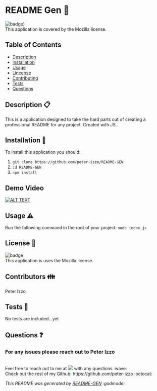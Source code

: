 
  # README Gen :metal:

  ![badge](https://img.shields.io/badge/license-Mozilla-brightgreen)) 
  <br />
  This application is covered by the Mozilla license.

  ## Table of Contents
  - [Description](#Description)
  - [Installation](#Installation)
  - [Usage](#Usage)
  - [Lincense](#Lincense)
  - [Contributing](#Contributing)
  - [Tests](#Tests)
  - [Questions](#Questions)

  ## Description  :clipboard:
  This is a application designed to take the hard parts out of creating a professional README for any project. Created with JS.

  ## Installation :floppy_disk:
  To install this application you should: 
  1. `git clone https://github.com/peter-izzo/README-GEN` 
  2. `cd README-GEN` 
  3. `npm install`
  
  ## Demo Video
  [![ALT TEXT](https://img.youtube.com/vi/D50gnd1_mUI/0.jpg)](https://youtu.be/D50gnd1_mUI)

  ## Usage :warning:
  Run the following command in the root of your project:
  `node index.js`

  ## License :scroll:
  ![badge](https://img.shields.io/badge/license-Mozilla-brightgreen)
  <br />
  This application is uses the Mozilla license. 

  ## Contributors :family:
  Peter Izzo

  ## Tests 🧪
  No tests are included...yet

  ## Questions :question:
  ### For any issues please reach out to Peter Izzo
  <br />
  Feel free to reach out to me at <a href="mailto:peter.izzo528@gmail.com?"><img src="https://img.shields.io/badge/gmail-%23DD0031.svg?&style=for-the-badge&logo=gmail&logoColor=white"/></a> with any questions :wave: 
  <br />
  Check out the rest of my Github: https://github.com/peter-izzo :octocat: 


  _This README was generated by [README-GEN](https://github.com/peter-izzo/README-GEN) :godmode:_

